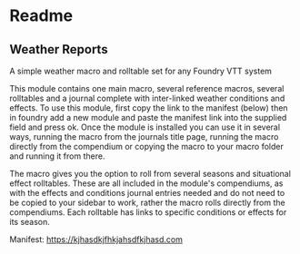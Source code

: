 # Readme
## Weather Reports
A simple weather macro and rolltable set for any Foundry VTT system

This module contains one main macro, several reference macros, several rolltables and a journal complete with inter-linked weather conditions and effects.
To use this module, first copy the link to the manifest (below) then in foundry add a new module and paste the manifest link into the supplied field and press ok. Once the module is installed you can use it in several ways, running the macro from the journals title page, running the macro directly from the compendium or copying the macro to your macro folder and running it from there.

The macro gives you the option to roll from several seasons and situational effect rolltables. These are all included in the module's compendiums, as with the effects and conditions journal entries needed and do not need to be copied to your sidebar to work, rather the macro rolls directly from the compendiums. Each rolltable has links to specific conditions or effects for its season.

Manifest:
https://kjhasdkjfhkjahsdfkjhasd.com
